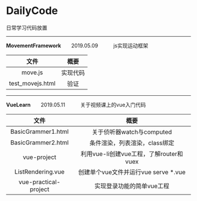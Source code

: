 # DailyCode
日常学习代码放置

---
**MovementFramework**　　2019.05.09　　　js实现运动框架

|文件|概要|
|:--:|:--:|
move.js|实现代码
test_movejs.html|验证

---
**VueLearn**　　2019.05.11　　　关于视频课上的vue入门代码

|文件|概要|
|:--:|:--:|
|BasicGrammer1.html|关于侦听器watch与computed|
BasicGrammer2.html|条件渲染，列表渲染，class绑定
vue-project|利用vue-li创建vue工程，了解router和vuex
ListRendering.vue|创建单个vue文件并运行vue serve *.vue
vue-practical-project|实现登录功能的简单vue工程

